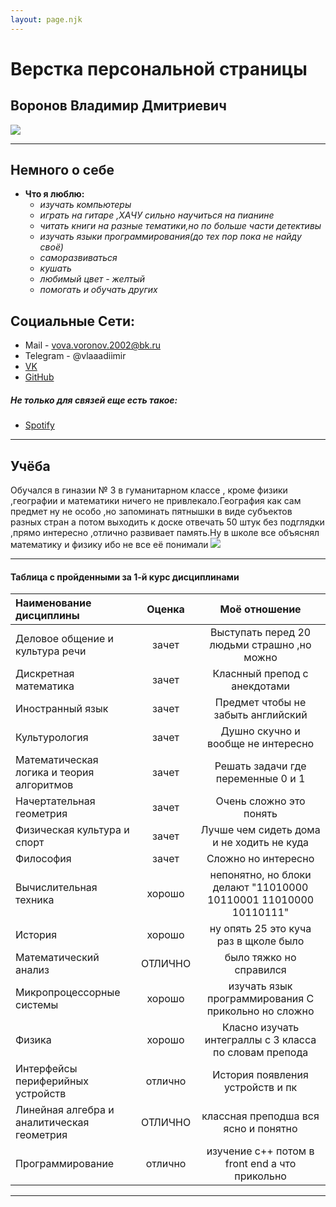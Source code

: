 ```yaml
---
layout: page.njk
---
```

# Верстка персональной страницы

## Воронов Владимир Дмитриевич 

 ![](https://sun9-12.userapi.com/impg/ttqp4nrCUhvUSc5DYjm0DQwoTq-8Q9gXyXFCFw/BUZ2Jlh5sZk.jpg?size=864x1080&quality=96&sign=0ec9ace372a88901ef99310caebdcfb0&type=album)
***
## __Немного о себе__ 
* __Что я люблю:__
    * _изучать компьютеры_
    * _играть на гитаре ,ХАЧУ сильно научиться на пианине_
    * _читать книги на разные тематики,но по больше части детективы_
    * _изучать языки программирования(до тех пор пока не найду своё)_
    * _саморазвиваться_
    * _кушать_
    * _любимый цвет - желтый_
    * _помогать и обучать других_

## __Социальные Сети:__ 
- Mail - vova.voronov.2002@bk.ru
- Telegram - @vlaaadiimir 
- [VK](https://vk.com/vlaaadimirr)
- [GitHub](https://github.com/SunnBr0 "Тут тоже интересно")

##### Не только для связей еще есть такое:
- [Spotify](https://open.spotify.com/user/u9nq7b7f59d7io3mbh0iv7wrs?si=ec99f1beda7844ec)

***

## __Учёба__

Обучался в гиназии № 3 в гуманитарном классе , кроме физики ,географии и математики ничего не привлекало.География как сам предмет ну не особо ,но запоминать пятнышки в виде субъектов разных стран а потом выходить к доске отвечать 50 штук без подглядки ,прямо интересно ,отлично развивает память.Ну в школе все объяснял математику и физику ибо не все её понимали
![](https://avatars.mds.yandex.net/get-altay/4336337/2a000001793d081df4dc2627ce0425660808/XXXL)

***

#### Таблица с пройденными за 1-й курс дисциплинами 

| Наименование дисциплины                    | Оценка  | Моё отношение                                                     |
|:------------------------------------------ |:-------:|:-----------------------------------------------------------------:|
| Деловое общение и культура речи            | зачет   | Выступать перед 20 людьми страшно ,но можно|
| Дискретная математика                      | зачет   | Класнный препод с анекдотами                                  |
| Иностранный язык                           | зачет   | Предмет чтобы не забыть английский                               |
| Культурология                              | зачет   | Душно скучно и вообще не интересно                                  |
| Математическая логика и теория алгоритмов  | зачет   | Решать задачи где переменные 0 и 1                          |
| Начертательная геометрия                   | зачет   | Очень сложно это понять                   |
| Физическая культура и спорт                | зачет   | Лучше чем сидеть дома и не ходить не куда                                                |
| Философия                                  | зачет   | Сложно но интересно                              |
| Вычислительная техника                     | хорошо  | непонятно, но блоки делают "11010000 10110001 11010000 10110111"  |
| История                                    | хорошо  | ну опять 25 это куча раз в щколе было              |
| Математический анализ                      | ОТЛИЧНО  | было тяжко но справился  |
| Микропроцессорные системы                  | хорошо  | изучать язык программирования С прикольно но сложно  |  
| Физика                                     | хорошо  | Класно изучать интеграллы с 3 класса по словам препода           |
| Интерфейсы периферийных устройств          | отлично | История появления устройств и пк          |
| Линейная алгебра и аналитическая геометрия | ОТЛИЧНО | классная преподша вся ясно и понятно                                       |
| Программирование                           | отлично | изучение с++ потом в front end а что прикольно              |

***